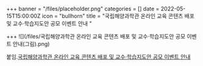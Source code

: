 +++
banner = "/files/placeholder.png"
categories = []
date = 2022-05-15T15:00:00Z
icon = "bullhorn"
title = "국립해양과학관 온라인 교육 콘텐츠 배포 및 교수·학습지도안 공모 이벤트 안내 "

+++
![](/files/국립해양과학관 온라인 교육 콘텐츠 배포 및 교수·학습지도안 공모 이벤트 안내(그림).png)

붙임.[국립해양과학관 온라인 교육 콘텐츠 배포 및 교수·학습지도안 공모 이벤트 안내](/files/국립해양과학관.zip)
